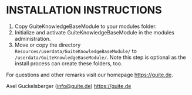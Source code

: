 INSTALLATION INSTRUCTIONS
=========================

1) Copy GuiteKnowledgeBaseModule to your modules folder.
2) Initialize and activate GuiteKnowledgeBaseModule in the modules administration.
3) Move or copy the directory `Resources/userdata/GuiteKnowledgeBaseModule/` to `/userdata/GuiteKnowledgeBaseModule/`.
   Note this step is optional as the install process can create these folders, too.

For questions and other remarks visit our homepage https://guite.de.

Axel Guckelsberger (info@guite.de)
https://guite.de
